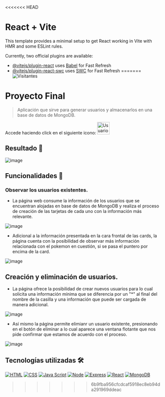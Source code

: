 <<<<<<< HEAD
# React + Vite

This template provides a minimal setup to get React working in Vite with HMR and some ESLint rules.

Currently, two official plugins are available:

- [@vitejs/plugin-react](https://github.com/vitejs/vite-plugin-react/blob/main/packages/plugin-react/README.md) uses [Babel](https://babeljs.io/) for Fast Refresh
- [@vitejs/plugin-react-swc](https://github.com/vitejs/vite-plugin-react-swc) uses [SWC](https://swc.rs/) for Fast Refresh
=======
![Visitantes](https://visitor-badge.laobi.icu/badge?page_id=juanma010901.Final-Project&left_text=Visitantes)

# Proyecto Final

> Aplicación que sirve para generar usuarios y almacenarlos en una base de datos de MongoDB.

Accede haciendo click en el siguiente icono:
<a href="https://juanma010901.github.io/Final-Project" target="_blank">
  <img src="/assets/perfil.png" alt="Usuarios" width=40px height=40px>
</a>

## Resultado 🚀
![image](https://github.com/juanma010901/Final-Project/assets/119358374/220ffc90-4ed5-4a4e-b13b-2c1a4b93f350)


## Funcionalidades 🦾

### Observar los usuarios existentes. 
- La página web consume la información de los usuarios que se encuentran alojadas en base de datos de MongoDB y realiza el proceso de creación de las tarjetas de cada uno con la información más relevante.
  
![image](https://github.com/juanma010901/Final-Project/assets/119358374/84e64a5d-ccc9-49eb-a75c-c3150e72d3b5)

- Adicional a la información presentada en la cara frontal de las cards, la página cuenta con la posibilidad de observar más información relacionada con el pokemon en cuestión, si se pasa el puntero por encima de la card.

![image](https://github.com/juanma010901/Final-Project/assets/119358374/9c31aa35-e49c-49ae-9749-8d6b10fb44dc)

## Creación y eliminación de usuarios.
- La página ofrece la posibilidad de crear nuevos usuarios para lo cual solicita una información mínima que se diferencia por un "*" al final del nombre de la casilla y una información que puede ser cargada de manera adicional.

![image](https://github.com/juanma010901/Final-Project/assets/119358374/b545a6ba-77fd-40d0-a808-dbcdee5777e5)

- Así mismo la página permite elimianr un usuario existente, presionando en el botón de eliminar a lo cual aparece una ventana flotante que nos pide confirmar que estamos de acuerdo con el proceso.

![image](https://github.com/juanma010901/Final-Project/assets/119358374/24a14e81-0740-4d7d-8a80-475c1240a6db)


## Tecnologías utilizadas 🛠️
[![HTML](https://img.shields.io/badge/HTML5-E34F26?style=for-the-badge&logo=html5&logoColor=white)](https://html.spec.whatwg.org/multipage/)
[![CSS](https://img.shields.io/badge/CSS3-1572B6?style=for-the-badge&logo=css3&logoColor=white)](https://drafts.csswg.org/)
[![Java Script](https://img.shields.io/badge/JavaScript-F7DF1E?style=for-the-badge&logo=javascript&logoColor=black)](https://developer.mozilla.org/es/docs/Web/JavaScript)
[![Node](https://img.shields.io/badge/Node.js-43853D?style=for-the-badge&logo=node.js&logoColor=white)](https://nodejs.org/en)
[![Express](https://img.shields.io/badge/Express.js-404D59?style=for-the-badge)](https://expressjs.com)
[![React](https://img.shields.io/badge/React-20232A?style=for-the-badge&logo=react&logoColor=61DAFB)](https://react.dev)
[![MongoDB](https://img.shields.io/badge/MongoDB-4EA94B?style=for-the-badge&logo=mongodb&logoColor=white)](https://www.mongodb.com/es)
>>>>>>> 6b9fba956cfcdcaf5918ec8eb94da291969ddeac
